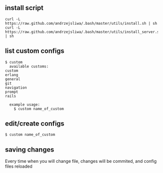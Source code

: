 ## install script

    curl -L https://raw.github.com/andrzejsliwa/.bash/master/utils/install.sh | sh
    curl -L https://raw.github.com/andrzejsliwa/.bash/master/utils/install_server.sh | sh

## list custom configs

    $ custom
      available customs:
	custom
	erlang
	general
	git
	navigation
	prompt
	rails

      example usage:
        $ custom name_of_custom

## edit/create configs

    $ custom name_of_custom

## saving changes

Every time when you will change file, changes will be commited, and config files reloaded

